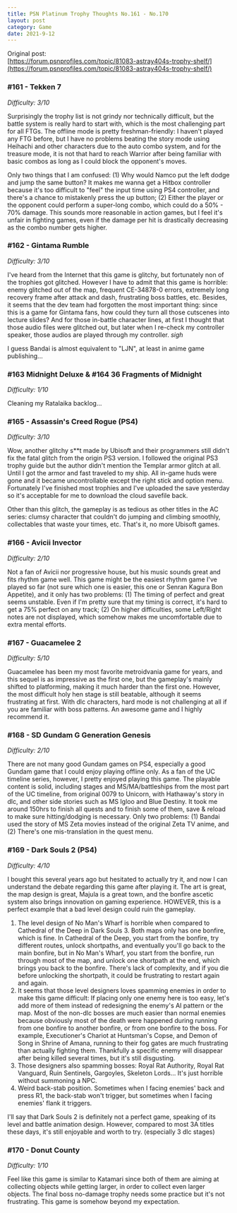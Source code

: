 ```yaml
---
title: PSN Platinum Trophy Thoughts No.161 - No.170
layout: post
category: Game
date: 2021-9-12
---
```


Original post: <br/>
[https://forum.psnprofiles.com/topic/81083-astray404s-trophy-shelf/](https://forum.psnprofiles.com/topic/81083-astray404s-trophy-shelf/)

### #161 - Tekken 7
*Difficulty: 3/10*

Surprisingly the trophy list is not grindy nor technically difficult, but the battle system is really hard to start with, which is the most challenging part for all FTGs. The offline mode is pretty freshman-friendly: I haven't played any FTG before, but I have no problems beating the story mode using Heihachi and other characters due to the auto combo system, and for the treasure mode, it is not that hard to reach Warrior after being familiar with basic combos as long as I could block the opponent's moves.

Only two things that I am confused: (1) Why would Namco put the left dodge and jump the same button? It makes me wanna get a Hitbox controller because it's too difficult to "feel" the input time using PS4 controller, and there's a chance to mistakenly press the up button; (2) Either the player or the opponent could perform a super-long combo, which could do a 50% - 70% damage. This sounds more reasonable in action games, but I feel it's unfair in fighting games, even if the damage per hit is drastically  decreasing as the combo number gets higher.

### #162 - Gintama Rumble
*Difficulty: 3/10*

I've heard from the Internet that this game is glitchy, but fortunately non of the trophies got glitched. However I have to admit that this game is horrible: enemy glitched out of the map, frequent CE-34878-0 errors, extremely long recovery frame after attack and dash, frustrating boss battles, etc. Besides, it seems that the dev team had forgotten the most important thing: since this is a game for Gintama fans, how could they turn all those cutscenes into lecture slides? And for those in-battle character lines, at first I thought that those audio files were glitched out, but later when I re-check my controller speaker, those audios are played through my controller. *sigh*

I guess Bandai is almost equivalent to "LJN", at least in anime game publishing...

### #163 Midnight Deluxe & #164 36 Fragments of Midnight
*Difficulty: 1/10*

Cleaning my Ratalaika backlog...

### #165  - Assassin's Creed Rogue (PS4)
*Difficulty: 3/10*

Wow, another glitchy s**t made by Ubisoft and their programmers still didn't fix the fatal glitch from the origin PS3 version. I followed the original PS3 trophy guide but the author didn't mention the Templar armor glitch at all. Until I got the armor and fast traveled to my ship. All in-game huds were gone and it became uncontrollable except the right stick and option menu. Fortunately I've finished most trophies and I've uploaded the save yesterday so it's acceptable for me to download the cloud savefile back.

Other than this glitch, the gameplay is as tedious as other titles in the AC series: clumsy character that couldn't do jumping and climbing smoothly, collectables that waste your times, etc. That's it, no more Ubisoft games.

### #166 - Avicii Invector
*Difficulty: 2/10*

Not a fan of Avicii nor progressive house, but his music sounds great and fits rhythm game well. This game might be the easiest rhythm game I've played so far (not sure which one is easier, this one or Senran Kagura Bon Appetite), and it only has two problems: (1) The timing of perfect and great seems unstable. Even if I'm pretty sure that my timing is correct, it's hard to get a 75% perfect on any track; (2) On higher difficulties, some Left/Right notes are not displayed, which somehow makes me uncomfortable due to extra mental efforts.

### #167 - Guacamelee 2
*Difficulty: 5/10*

Guacamelee has been my most favorite metroidvania game for years, and this sequel is as impressive as the first one, but the gameplay's mainly shifted to platforming, making it much harder than the first one. However, the most difficult holy hen stage is still beatable, although it seems frustrating at first. With dlc characters, hard mode is not challenging at all if you are familiar with boss patterns. An awesome game and I highly recommend it.

### #168 - SD Gundam G Generation Genesis
*Difficulty: 2/10*

There are not many good Gundam games on PS4, especially a good Gundam game that I could enjoy playing offline only. As a fan of the UC timeline series, however, I pretty enjoyed playing this game. The playable content is solid, including stages and MS/MA/battleships from the most part of the UC timeline, from original 0079 to Unicorn, with Hathaway's story in dlc, and other side stories such as MS Igloo and Blue Destiny. It took me around 150hrs to finish all quests and to finish some of them, save & reload to make sure hitting/dodging is necessary. Only two problems: (1) Bandai used the story of MS Zeta movies instead of the original Zeta TV anime, and (2) There's one mis-translation in the quest menu.

### #169 - Dark Souls 2 (PS4)
*Difficulty: 4/10*

I bought this several years ago but hesitated to actually try it, and now I can understand the debate regarding this game after playing it. The art is great, the map design is great, Majula is a great town, and the bonfire ascetic system also brings innovation on gaming experience. HOWEVER, this is a perfect example that a bad level design could ruin the gameplay.

1. The level design of No Man's Wharf is horrible when compared to Cathedral of the Deep in Dark Souls 3. Both maps only has one bonfire, which is fine. In Cathedral of the Deep, you start from the bonfire, try different routes, unlock shortpaths, and eventually you'll go back to the main bonfire, but in No Man's Wharf, you start from the bonfire, run through most of the map, and unlock one shortpath at the end, which brings you back to the bonfire. There's lack of complexity, and if you die before unlocking the shortpath, it could be frustrating to restart again and again.
2. It seems that those level designers loves spamming enemies in order to make this game difficult: If placing only one enemy here is too easy, let's add more of them instead of redesigning the enemy's AI pattern or the map. Most of the non-dlc bosses are much easier than normal enemies because obviously most of the death were happened during running from one bonfire to another bonfire, or from one bonfire to the boss. For example, Executioner's Chariot at Huntsman's Copse, and Demon of Song in Shrine of Amana, running to their fog gates are much frustrating than actually fighting them. Thankfully a specific enemy will disappear after being killed several times, but it's still disgusting.
3. Those designers also spamming bosses: Royal Rat Authority, Royal Rat Vanguard, Ruin Sentinels, Gargoyles, Skeleton Lords... It's just horrible without summoning a NPC.
4. Weird back-stab position. Sometimes when I facing enemies' back and press R1, the back-stab won't trigger, but sometimes when I facing enemies' flank it triggers.

I'll say that Dark Souls 2 is definitely not a perfect game, speaking of its level and battle animation design. However, compared to most 3A titles these days, it's still enjoyable and worth to try. (especially 3 dlc stages)

### #170 - Donut County
*Difficulty: 1/10*

Feel like this game is similar to Katamari since both of them are aiming at collecting objects while getting larger, in order to collect even larger objects. The final boss no-damage trophy needs some practice but it's not frustrating. This game is somehow beyond my expectation.
